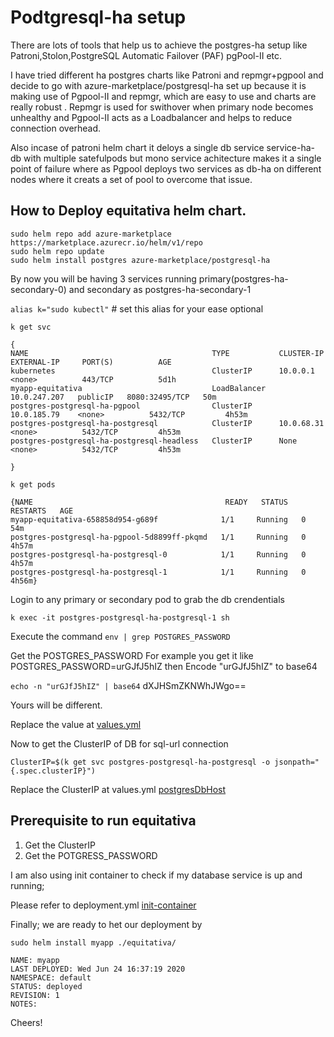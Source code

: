 Podtgresql-ha setup
==========

There are lots of tools that help us to achieve the postgres-ha setup like Patroni,Stolon,PostgreSQL Automatic Failover (PAF)
pgPool-II etc. 

I have tried different ha postgres charts like Patroni and repmgr+pgpool and decide to go with azure-marketplace/postgresql-ha set up because it is  making use of Pgpool-II and repmgr, which are easy to use and charts are really robust . Repmgr is used for swithover when primary node becomes unhealthy and Pgpool-II acts as a Loadbalancer and helps to reduce connection overhead.

Also incase of patroni helm chart it deloys a single db service service-ha-db with multiple satefulpods  but mono service achitecture   makes it a single point of failure where as Pgpool deploys two services as db-ha on different nodes where it creats a set of pool to overcome that issue.

How to Deploy equitativa helm chart.
----------------

```
sudo helm repo add azure-marketplace https://marketplace.azurecr.io/helm/v1/repo
sudo helm repo update
sudo helm install postgres azure-marketplace/postgresql-ha
```
By now you will be having 3 services running  primary(postgres-ha-secondary-0) and
secondary as postgres-ha-secondary-1

`alias k="sudo kubectl"` # set this alias for your ease optional


`k get svc`

```
{
NAME                                         TYPE           CLUSTER-IP     EXTERNAL-IP     PORT(S)          AGE
kubernetes                                   ClusterIP      10.0.0.1       <none>          443/TCP          5d1h
myapp-equitativa                             LoadBalancer   10.0.247.207   publicIP   8080:32495/TCP   50m
postgres-postgresql-ha-pgpool                ClusterIP      10.0.185.79    <none>          5432/TCP         4h53m
postgres-postgresql-ha-postgresql            ClusterIP      10.0.68.31     <none>          5432/TCP         4h53m
postgres-postgresql-ha-postgresql-headless   ClusterIP      None           <none>          5432/TCP         4h53m

}
```

`k get pods`

```
{NAME                                           READY   STATUS    RESTARTS   AGE
myapp-equitativa-658858d954-g689f              1/1     Running   0          54m
postgres-postgresql-ha-pgpool-5d8899ff-pkqmd   1/1     Running   0          4h57m
postgres-postgresql-ha-postgresql-0            1/1     Running   0          4h57m
postgres-postgresql-ha-postgresql-1            1/1     Running   0          4h56m}

```

Login to any primary or secondary pod to grab the db crendentials

`k exec -it postgres-postgresql-ha-postgresql-1 sh`

 Execute the command `env | grep POSTGRES_PASSWORD`

Get the POSTGRES_PASSWORD
  For example you get it like POSTGRES_PASSWORD=urGJfJ5hIZ
  then Encode  "urGJfJ5hIZ" to base64

`echo -n "urGJfJ5hIZ" | base64`
 dXJHSmZKNWhJWgo==

 Yours will be different.

[^1]: Ensure you base64 is correct by using echo -n "" | base64 --decode

Replace the value at [values.yml](https://github.com/DevopsRizwan/spring-helm-demo/blame/master/helm-charts/equitativa/values.yaml#L24)


Now to get the ClusterIP of DB for sql-url connection

`ClusterIP=$(k get svc postgres-postgresql-ha-postgresql -o jsonpath="{.spec.clusterIP}")`

Replace the ClusterIP at values.yml [postgresDbHost](https://github.com/DevopsRizwan/spring-helm-demo/blame/master/helm-charts/equitativa/values.yaml#L13)

Prerequisite to run equitativa 
--------

1. Get the ClusterIP
2. Get the POTGRESS_PASSWORD

I am also using init container to check if my database service is up and running;

Please refer to deployment.yml [init-container](https://github.com/DevopsRizwan/spring-helm-demo/blob/master/helm-charts/equitativa/templates/deployment.yaml#L25)


Finally; we are ready to het our deployment by 

`sudo helm install myapp ./equitativa/`

```
NAME: myapp
LAST DEPLOYED: Wed Jun 24 16:37:19 2020
NAMESPACE: default
STATUS: deployed
REVISION: 1
NOTES:
```

Cheers!

